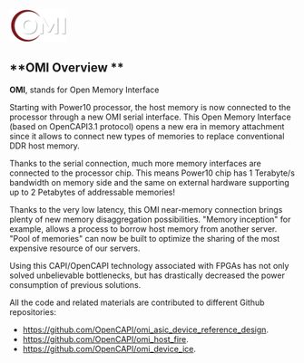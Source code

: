 ![open-memory-interface-omi-wht](pictures/open-memory-interface-omi-wht.png)



## **OMI Overview **

**OMI**, stands for Open Memory Interface

Starting with Power10 processor, the host memory is now connected to the processor through a new OMI serial interface. This Open Memory Interface (based on OpenCAPI3.1 protocol) opens a new era in memory attachment since it allows to connect new types of memories to replace conventional DDR host memory.

Thanks to the serial connection, much more memory interfaces are connected to the processor chip. This means Power10 chip has 1 Terabyte/s bandwidth on memory side and the same on external hardware supporting up to 2 Petabytes of addressable memories!

Thanks to the very low latency, this OMI near-memory connection brings plenty of new memory disaggregation possibilities. "Memory inception" for example, allows a process to borrow host memory from another server. "Pool of memories" can now be built to optimize the sharing of the most expensive resource of our servers.

Using this CAPI/OpenCAPI technology associated with FPGAs has not only solved unbelievable bottlenecks, but has drastically decreased the power consumption of previous solutions.

 All the code and related materials are contributed to different Github repositories: 

- <https://github.com/OpenCAPI/omi_asic_device_reference_design>.
- <https://github.com/OpenCAPI/omi_host_fire>.
- <https://github.com/OpenCAPI/omi_device_ice>.


